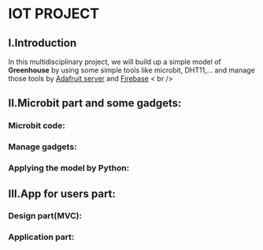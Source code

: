 # IOT PROJECT

## I.Introduction
In this multidisciplinary project, we will build up a simple model of **Greenhouse** by using some simple tools like microbit, DHT11,... and manage those tools by [Adafruit server](https://io.adafruit.com/) and [Firebase](https://firebase.google.com/) < br />
## II.Microbit part and some gadgets:
### Microbit code:

### Manage gadgets:


### Applying the model by **Python**:

## III.App for users part:
### Design part(MVC):

### Application part:

